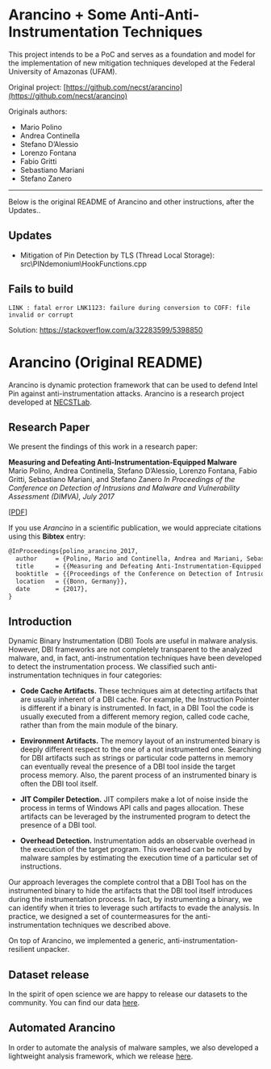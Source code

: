 
# Arancino + Some Anti-Anti-Instrumentation Techniques

This project intends to be a PoC and serves as a foundation and model for the implementation of new mitigation techniques developed at the Federal University of Amazonas (UFAM).

Original project:  [https://github.com/necst/arancino](https://github.com/necst/arancino)

Originals authors:

- Mario Polino 
- Andrea Continella 
- Stefano D’Alessio 
- Lorenzo Fontana
- Fabio Gritti 
- Sebastiano Mariani
- Stefano Zanero
------

Below is the original README of Arancino and other instructions, after the Updates..

## Updates

* Mitigation of Pin Detection by TLS (Thread Local Storage):
src\PINdemonium\HookFunctions.cpp


## Fails to build
```
LINK : fatal error LNK1123: failure during conversion to COFF: file invalid or corrupt
```
Solution: https://stackoverflow.com/a/32283599/5398850





# Arancino (Original README)

Arancino is dynamic protection framework that can be used to defend Intel Pin against anti-instrumentation attacks.
Arancino is a research project developed at [NECSTLab](http://necst.it).

## Research Paper

We present the findings of this work in a research paper:

**Measuring and Defeating Anti-Instrumentation-Equipped Malware**  
Mario Polino, Andrea Continella, Stefano D’Alessio, Lorenzo Fontana, Fabio Gritti, Sebastiano Mariani, and Stefano Zanero
*In Proceedings of the Conference on Detection of Intrusions and Malware and Vulnerability Assessment (DIMVA), July 2017*

[[PDF](https://conand.me/publications/polino-arancino-2017.pdf)]

If you use *Arancino* in a scientific publication, we would appreciate citations using this **Bibtex** entry:
``` tex
@InProceedings{polino_arancino_2017,
  author     = {Polino, Mario and Continella, Andrea and Mariani, Sebastiano and D’Alessio, Stefano and Fontata, Lorenzo and Gritti, Fabio and Zanero, Stefano},
  title      = {{Measuring and Defeating Anti-Instrumentation-Equipped Malware}},
  booktitle  = {{Proceedings of the Conference on Detection of Intrusions and Malware and Vulnerability Assessment (DIMVA)}},
  location   = {{Bonn, Germany}},
  date       = {2017},
}
```

## Introduction

Dynamic Binary Instrumentation (DBI) Tools are useful in malware analysis.
However, DBI frameworks are not completely transparent to the analyzed malware, and, in fact, anti-instrumentation techniques have been developed to detect the instrumentation process.
We classified such anti-instrumentation techniques in four categories:

* **Code Cache Artifacts.** These techniques aim at detecting artifacts that are usually inherent of a DBI cache. For example, the Instruction Pointer is different if a binary is instrumented.
In fact, in a DBI Tool the code is usually executed from a different memory region, called code cache, rather than from the main module of the binary.

* **Environment Artifacts.** The memory layout of an instrumented binary is deeply different respect to the one of a not instrumented one.
Searching for DBI artifacts such as strings or particular code patterns in memory can eventually reveal the presence of a DBI tool inside the target process memory.
Also, the parent process of an instrumented binary is often the DBI tool itself.

* **JIT Compiler Detection.** JIT compilers make a lot of noise inside the process in terms of Windows API calls and pages allocation.
These artifacts can be leveraged by the instrumented program to detect the presence of a DBI tool.

* **Overhead Detection.** Instrumentation adds an observable overhead in the execution of the target program.
This overhead can be noticed by malware samples by estimating the execution time of a particular set of instructions.

Our approach leverages the complete control that a DBI Tool has on the instrumented binary to hide the artifacts that the DBI tool itself introduces during the instrumentation process.
In fact, by instrumenting a binary, we can identify when it tries to leverage such artifacts to evade the analysis.
In practice, we designed a set of countermeasures for the anti-instrumentation techniques we described above.

On top of Arancino, we implemented a generic, anti-instrumentation-resilient unpacker.

## Dataset release

In the spirit of open science we are happy to release our datasets to the community.
You can find our data [here](https://drive.google.com/drive/folders/0BzARZokQgFezVWlBWnZfLUFTX0E?usp=sharing).

## Automated Arancino

In order to automate the analysis of malware samples, we also developed a lightweight analysis framework, which we release [here](https://github.com/necst/automated-arancino).
